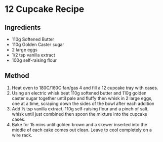 # 12 Cupcake Recipe
## Ingredients
* 110g Softened Butter
* 110g Golden Caster sugar
* 2 large eggs
* 1/2 tsp vanilla extract
* 100g self-raising flour

## Method
1. Heat oven to 180C/160C fan/gas 4 and fill a 12 cupcake tray with cases.
2. Using an electric whisk beat 110g softened butter and 110g golden caster sugar together until pale and fluffy then whisk in 2 large eggs, one at a time, scraping down the sides of the bowl after each addition
3. Add ½ tsp vanilla extract, 110g self-raising flour and a pinch of salt, whisk until just combined then spoon the mixture into the cupcake cases.
4. Bake for 15 mins until golden brown and a skewer inserted into the middle of each cake comes out clean. Leave to cool completely on a wire rack.
